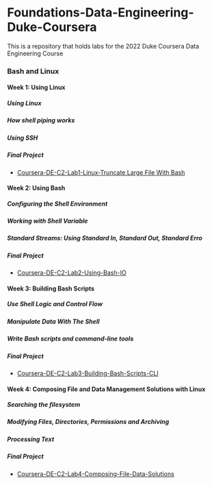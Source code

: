 # Foundations-Data-Engineering-Duke-Coursera
This is a repository that holds labs for the 2022 Duke Coursera Data Engineering Course

### Bash and Linux

#### Week 1:  Using Linux

##### Using Linux
##### How shell piping works
##### Using SSH
##### Final Project
* [Coursera-DE-C2-Lab1-Linux-Truncate Large File With Bash](https://github.com/noahgift/coursera-de-c2-lab1-linux)

#### Week 2:  Using Bash
##### Configuring the Shell Environment
##### Working with Shell Variable
##### Standard Streams: Using Standard In, Standard Out, Standard Erro
##### Final Project
* [Coursera-DE-C2-Lab2-Using-Bash-IO](https://github.com/noahgift/Coursera-DE-C2-Lab2-Using-Bash)

#### Week 3:  Building Bash Scripts
##### Use Shell Logic and Control Flow
##### Manipulate Data With The Shell
##### Write Bash scripts and command-line tools
##### Final Project
* [Coursera-DE-C2-Lab3-Building-Bash-Scripts-CLI](https://github.com/noahgift/Coursera-DE-C2-Lab3-Building-Bash-Scripts)

#### Week 4:  Composing File and Data Management Solutions with Linux
##### Searching the filesystem
##### Modifying Files, Directories, Permissions and Archiving
##### Processing Text
##### Final Project
* [Coursera-DE-C2-Lab4-Composing-File-Data-Solutions](https://github.com/noahgift/Coursera-DE-C2-Lab4-Composing-File-Data-Solutions)



